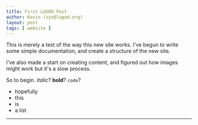 ```yaml
---
title: First LUGOD Post
author: Kevin (sys@lugod.org)
layout: post
tags: [ website ]
---
```


This is merely a test of the way this new site works. I've begun to write some simple documentation, and create a structure of the new site.

I've also made a start on creating content, and figured out how images might work but it's a slow process.

So to begin. *italic*? **bold**? `code`?

* hopefully
* this
* is 
* a list

----
